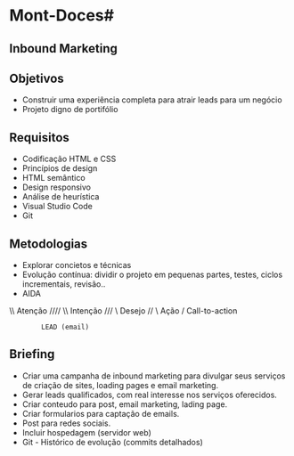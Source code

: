 # Mont-Doces# 

## Inbound Marketing

## Objetivos 
- Construir uma experiência completa para atrair leads para um negócio 
- Projeto digno de portifólio 

## Requisitos 
- Codificação HTML e CSS
- Princípios de design 
- HTML semântico 
- Design responsivo 
- Análise de heurística 
- Visual Studio Code 
- Git

## Metodologias
- Explorar concietos e técnicas 
- Evolução contínua: dividir o projeto em pequenas partes, testes, ciclos incrementais, revisão.. 
- AIDA

\\\\     Atenção      ////
  \\\   Intenção     ///
    \\   Desejo     //
      \   Ação     /            Call-to-action

            LEAD (email)

## Briefing
- Criar uma campanha de inbound marketing para divulgar seus serviços de criação de sites, loading pages e email marketing.
- Gerar leads qualificados, com real interesse nos serviços oferecidos.
- Criar conteudo para post, email marketing, lading page.
- Criar formularios para captação de emails. 
- Post para redes sociais. 
- Incluir hospedagem (servidor web)
- Git - Histórico de evolução (commits detalhados)
